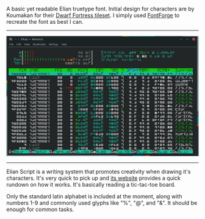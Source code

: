 A basic yet readable Elian truetype font. Initial design for characters are by Koumakan for their [Dwarf Fortress tileset](http://www.bay12forums.com/smf/index.php?topic=169671.0). I simply used [FontForge](https://fontforge.org/en-US/) to recreate the font as best I can.
***

![](Screenshot_2021-04-10_03-30-03.png)
***

Elian Script is a writing system that promotes creativity when drawing it's characters. It's very quick to pick up and [its website](https://www.ccelian.com/concepca.html) provides a quick rundown on how it works. It's basically reading a tic-tac-toe board.

Only the standard latin alphabet is included at the moment, along with numbers 1-9 and commonly used glyphs like "%", "@", and "&". It should be enough for common tasks.

